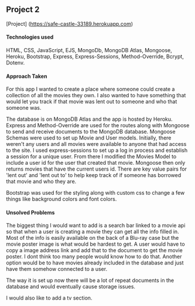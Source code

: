 ## Project 2

[Project]
(https://safe-castle-33189.herokuapp.com)

#### Technologies used

HTML, CSS, JavaScript, EJS, MongoDb, MongoDB Atlas, Mongoose, Heroku, Bootstrap, Express, Express-Sessions, Method-Override, Bcrypt, Dotenv.

#### Approach Taken

For this app I wanted to create a place where someone could create a collection of all the movies they own. I also wanted to have something that would let you track if that movie was lent out to someone and who that someone was.

The database is on MongoDB Atlas and the app is hosted by Heroku. Express and Method-Override are used for the routes along with Mongoose to send and receive documents to the MongoDB database. Mongoose Schemas were used to set up Movie and User models. Initially, there weren't any users and all movies were available to anyone that had access to the site. I used express-sessions to set up a log in process and establish a session for a unique user. From there I modified the Movies Model to include a user id for the user that created that movie. Mongoose then only returns movies that have the current users id. There are key value pairs for 'lent out' and 'lent out to' to help keep track of if someone has borrowed that movie and who they are.

Bootstrap was used for the styling along with custom css to change a few things like background colors and font colors.

#### Unsolved Problems

The biggest thing I would want to add is a search bar linked to a movie api so that when a user is creating a movie they can get all the info filled in. Most of the info is easily available on the back of a Blu-ray case but the movie poster image is what would be hardest to get. A user would have to copy a image address link and add that to the document to get the movie poster. I dont think too many people would know how to do that. Another option would be to have movies already included in the database and just have them somehow connected to a user.

The way it is set up now there will be a lot of repeat documents in the database and would eventually cause storage issues.

I would also like to add a tv section.
